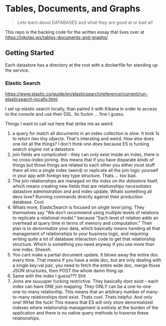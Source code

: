# Tables, Documents, and Graphs

> Lets learn about DATABASES and what they are good at or bad at!

This repo is the backing code for the written essay that lives over at https://nikolas.ws/tables-documents-and-graphs/

## Getting Started

Each datastore has a directory at the root with a dockerfile for standing up the service.

### Elastic Search

https://www.elastic.co/guide/en/elasticsearch/reference/current/run-elasticsearch-locally.html

I set up elastic search locally, than paired it with Kibana in order to access to the console and use their DSL. Its fuckin … fine I guess.

Things I want to call out here that strike me as weird:

1. a query for match all documents in an index collection is _slow_. It took 1s to return _two tiny objects_. That's intersting and weird. How else does one list all the things? I don't think one _does_ because ES is fucking _search engine_ not a datastore.
2. join fields are complicated – they can only exist inside an index, there is no cross-index joining. this means that if you have disparate _kinds_ of things but those things are related to each other you either must stuff them all into a single index (weird) or replicate all the join logic yourself in your app with foreign key type structure. Thats … too bad.
3. The join relationships are managed _on the index on the datastore_ itself, which means creating new fields that are relationships _necessitates_ datastore administration and and index update. Whats something all devs love? Running commands directly against their production database. Cool.
4. Whats more, ElasticSearch is focused on _single level_ joing. They themselves say "We don’t recommend using multiple levels of relations to replicate a relational model." because "Each level of relation adds an overhead at query time in terms of memory and computation." Their plan is to _denormalize_ your data, which basically means handing all that management of relationships to your business logic, and requiring writing quite a lot of database interaction code to get that relationship structure. Which is something you need anyway if you use more than one index. Sheesh.
5. You cant make a partial document update. It blows away the entire doc every time. That means if you have a wide doc, but are only dealing with a single key:val pair, you need to fetch the entire wide doc, merge those JSON structures, then POST the whole damn thing up.
6. Same with the index I guess??? Shit
7. Joins are suuuuper fucking restrictive. They basically dont exist – each index can have ONE join mapping. They ONLY can be a one-to-one one-to-many relationhip. This means that an arbitrary number of many-to-many relationships dont exist. Thats cool. Thats helpful. And only one! WHat the fuck! This means that ES will only store denormalized indexes where relationship management is _entirely_ at the burden of the application and there is _no_ native query methods to traverse these relationships.

